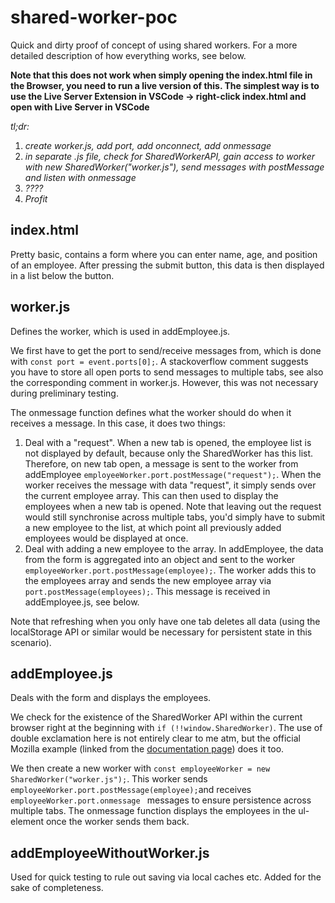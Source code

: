 # shared-worker-poc

Quick and dirty proof of concept of using shared workers. For a more detailed description of how everything works, see below.

**Note that this does not work when simply opening the index.html file in the Browser, you need to run a live version of this. The simplest way is to use the Live Server Extension in VSCode &rarr; right-click index.html and open with Live Server in VSCode**

*tl;dr:*

1. *create worker.js, add port, add onconnect, add onmessage*
2. *in separate .js file, check for SharedWorkerAPI, gain access to worker with new SharedWorker("worker.js"), send messages with postMessage and listen with onmessage*
3. *????*
4. *Profit*

## index.html

Pretty basic, contains a form where you can enter name, age, and position of an employee. After pressing the submit button, this data is then displayed in a list below the button.

## worker.js

Defines the worker, which is used in addEmployee.js.

We first have to get the port to send/receive messages from, which is done with ```const port = event.ports[0];```. A stackoverflow comment suggests you have to store all open ports to send messages to multiple tabs, see also the corresponding comment in worker.js. However, this was not necessary during preliminary testing.

The onmessage function defines what the worker should do when it receives a message. In this case, it does two things:

1. Deal with a "request". When a new tab is opened, the employee list is not displayed by default, because only the SharedWorker has this list. Therefore, on new tab open, a message is sent to the worker from addEmployee ```employeeWorker.port.postMessage("request");```. When the worker receives the message with data "request", it simply sends over the current employee array. This can then used to display the employees when a new tab is opened. Note that leaving out the request would still synchronise across multiple tabs, you'd simply have to submit a new employee to the list, at which point all previously added employees would be displayed at once.
2. Deal with adding a new employee to the array. In addEmployee, the data from the form is aggregated into an object and sent to the worker ```employeeWorker.port.postMessage(employee);```. The worker adds this to the employees array and sends the new employee array via ```port.postMessage(employees);```. This message is received in addEmployee.js, see below.

Note that refreshing when you only have one tab deletes all data (using the localStorage API or similar would be necessary for persistent state in this scenario).

## addEmployee.js

Deals with the form and displays the employees.

We check for the existence of the SharedWorker API within the current browser right at the beginning with ```if (!!window.SharedWorker)```. The use of double exclamation here is not entirely clear to me atm, but the official Mozilla example (linked from the [documentation page](https://developer.mozilla.org/en-US/docs/Web/API/SharedWorker)) does it too.

We then create a new worker with ```const employeeWorker = new SharedWorker("worker.js");```. This worker sends ```employeeWorker.port.postMessage(employee);```and receives ```employeeWorker.port.onmessage ``` messages to ensure persistence across multiple tabs. The onmessage function displays the employees in the ul-element once the worker sends them back.

## addEmployeeWithoutWorker.js

Used for quick testing to rule out saving via local caches etc. Added for the sake of completeness.
